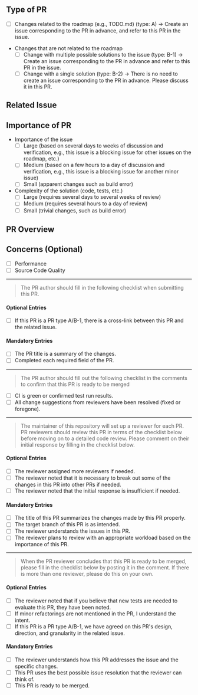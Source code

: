<!-- Set a title that summarizes the PR changes. -->

## Type of PR
<!-- This project uses issue-driven development, so please take the appropriate action for each PR type. -->

- [ ] Changes related to the roadmap (e.g., TODO.md) (type: A) -> Create an issue corresponding to the PR in advance, and refer to this PR in the issue.
- Changes that are not related to the roadmap
    - [ ] Change with multiple possible solutions to the issue (type: B-1) -> Create an issue corresponding to the PR in advance and refer to this PR in the issue.
    - [ ] Change with a single solution (type: B-2) -> There is no need to create an issue corresponding to the PR in advance. Please discuss it in this PR.

## Related Issue
<!-- If this PR is a PR type A/B-1, please provide a link to the corresponding issue. -->
<!-- If this PR is a PR type B-1, please write "N/A" -->

## Importance of PR
<!-- Please describe the importance of the PR in terms of the following aspects. -->

- Importance of the issue
    - [ ] Large (based on several days to weeks of discussion and verification, e.g., this issue is a blocking issue for other issues on the roadmap, etc.)
    - [ ] Medium (based on a few hours to a day of discussion and verification, e.g., this issue is a blocking issue for another minor issue)
    - [ ] Small (apparent changes such as build error)
- Complexity of the solution (code, tests, etc.)
    - [ ] Large (requires several days to several weeks of review)
    - [ ] Medium (requires several hours to a day of review)
    - [ ] Small (trivial changes, such as build error)

## PR Overview
<!-- Please provide a summary of this PR. -->
<!-- If this PR is a PR type A/B-1, this PR will be considered as an item in the checklist for the related issue. Please provide a link to the issue comment that contains the checklist. -->
<!-- If this PR is a PR type B-2, unnecessary to reference the issue. Please provide a summary. -->

## Concerns (Optional)
<!-- If you have any concerns, please describe them clearly by filling in the relevant checklist items below. If there is anything else you would like to share with the reviewer, please include it. -->

- [ ] Performance
- [ ] Source Code Quality

---

> The PR author should fill in the following checklist when submitting this PR.

#### Optional Entries
- [ ] If this PR is a PR type A/B-1, there is a cross-link between this PR and the related issue.

#### Mandatory Entries
- [ ] The PR title is a summary of the changes.
- [ ] Completed each required field of the PR.

---
> The PR author should fill out the following checklist in the comments to confirm that this PR is ready to be merged

- [ ] CI is green or confirmed test run results.
- [ ] All change suggestions from reviewers have been resolved (fixed or foregone).

---
> The maintainer of this repository will set up a reviewer for each PR.
> PR reviewers should review this PR in terms of the checklist below before moving on to a detailed code review. Please comment on their initial response by filling in the checklist below.

#### Optional Entries
- [ ] The reviewer assigned more reviewers if needed.
- [ ] The reviewer noted that it is necessary to break out some of the changes in this PR into other PRs if needed.
- [ ] The reviewer noted that the initial response is insufficient if needed.

#### Mandatory Entries
- [ ] The title of this PR summarizes the changes made by this PR properly.
- [ ] The target branch of this PR is as intended.
- [ ] The reviewer understands the issues in this PR.
- [ ] The reviewer plans to review with an appropriate workload based on the importance of this PR.

---
> When the PR reviewer concludes that this PR is ready to be merged, please fill in the checklist below by posting it in the comment. If there is more than one reviewer, please do this on your own.

#### Optional Entries
- [ ] The reviewer noted that if you believe that new tests are needed to evaluate this PR, they have been noted.
- [ ] If minor refactorings are not mentioned in the PR, I understand the intent.
- [ ] If this PR is a PR type A/B-1, we have agreed on this PR's design, direction, and granularity in the related issue.

#### Mandatory Entries
- [ ] The reviewer understands how this PR addresses the issue and the specific changes.
- [ ] This PR uses the best possible issue resolution that the reviewer can think of.
- [ ] This PR is ready to be merged.
